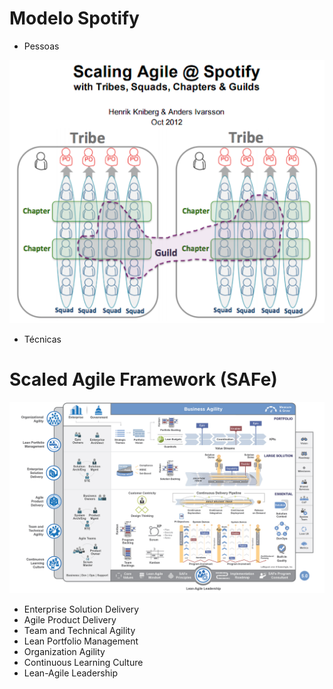 
# Modelo Spotify

* Pessoas

![Modelo Spotify](spotify-agile.png)

* Técnicas

# Scaled Agile Framework (SAFe)

![SAFe](safe.jpg)

* Enterprise Solution Delivery
* Agile Product Delivery
* Team and Technical Agility
* Lean Portfolio Management
* Organization Agility
* Continuous Learning Culture
* Lean-Agile Leadership
